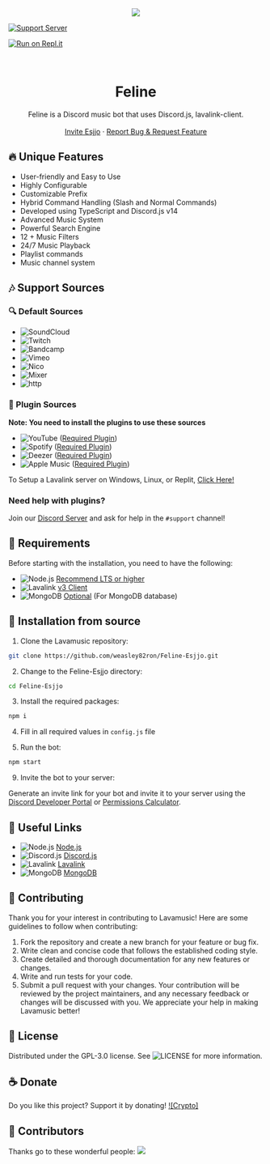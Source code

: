 <center><img src="https://capsule-render.vercel.app/api?type=waving&color=gradient&height=200&section=header&text=Feline&fontSize=80&fontAlignY=35&animation=twinkling&fontColor=solid" /></center>


[![Support Server][support-shield]][support-server]

[![Run on Repl.it](https://repl.it/badge/github/weasley82ron/Feline-Esjjo)](https://repl.it/github/weasley82ron/Feline-Esjjo)

<!-- PROJECT LOGO -->
<br />
<p align="center">
  <a href="https://cdn.discordapp.com/avatars/1248903655978172507/a_b4c4120c9740b267cf4c59ec7292a44b.gif?size=4096" alt="feline" width="200" height="200">
  </a>

  <h1 align="center">Feline</h1>
  <p align="center">Feline is a Discord music bot that uses Discord.js, lavalink-client.
    <br />
    <br />
    <a href="https://discord.com/oauth2/authorize?client_id=1276175949037305919">Invite Esjjo</a>
    ·
    <a href="https://github.com/weasley82ron/Feline-Esjjo/issues">Report Bug & Request Feature</a>
  </p>
</p>

## 🔥 Unique Features

- User-friendly and Easy to Use
- Highly Configurable
- Customizable Prefix
- Hybrid Command Handling (Slash and Normal Commands)
- Developed using TypeScript and Discord.js v14
- Advanced Music System
- Powerful Search Engine
- 12 + Music Filters
- 24/7 Music Playback
- Playlist commands
- Music channel system

## 🎶 Support Sources

### 🔍 Default Sources

- ![SoundCloud](https://img.shields.io/badge/SoundCloud-FF3300?style=plastic&logo=soundcloud&logoColor=white)
- ![Twitch](https://img.shields.io/badge/Twitch-9146FF?style=plastic&logo=twitch&logoColor=white)
- ![Bandcamp](https://img.shields.io/badge/Bandcamp-629AA9?style=plastic&logo=bandcamp&logoColor=white)
- ![Vimeo](https://img.shields.io/badge/Vimeo-1AB7EA?style=plastic&logo=vimeo&logoColor=white)
- ![Nico](https://img.shields.io/badge/Nico-FF0066?style=plastic&logo=nico&logoColor=white)
- ![Mixer](https://img.shields.io/badge/Mixer-FFA500?style=plastic&logo=mixer&logoColor=white)
- ![http](https://img.shields.io/badge/http-FFA500?style=plastic&logo=http&logoColor=white)

### 🔌 Plugin Sources

**Note: You need to install the plugins to use these sources**

- ![YouTube](https://img.shields.io/badge/YouTube-FF0000?style=plastic&logo=youtube&logoColor=white) ([Required Plugin][youtube-source])
- ![Spotify](https://img.shields.io/badge/Spotify-1ED760?style=plastic&logo=spotify&logoColor=white) ([Required Plugin][LavaSrc])
- ![Deezer](https://img.shields.io/badge/Deezer-FF0000?style=plastic&logo=deezer&logoColor=white) ([Required Plugin][LavaSrc])
- ![Apple Music](https://img.shields.io/badge/Apple%20Music-000000?style=plastic&logo=apple-music&logoColor=white) ([Required Plugin][LavaSrc])


[LavaSrc]: https://github.com/topi314/LavaSrc
[skybot-lavalink-plugin]: https://github.com/DuncteBot/skybot-lavalink-plugin
[youtube-source]: https://github.com/lavalink-devs/youtube-source
[jiosaavn]: https://github.com/appujet/jiosaavn-plugin

To Setup a Lavalink server on Windows, Linux, or Replit, [Click Here!](https://github.com/LucasB25/lavalink-server)

### **Need help with plugins?**

Join our [Discord Server](https://discord.gg/jsk) and ask for help in the `#support` channel!

## 🔧 Requirements

Before starting with the installation, you need to have the following:

- ![Node.js](https://img.shields.io/badge/Node.js-43853D?style=for-the-badge&logo=node.js&logoColor=white) [Recommend LTS or higher](https://nodejs.org/)
- ![Lavalink](https://img.shields.io/badge/Lavalink-7289DA?style=for-the-badge&logo=discord&logoColor=white) [v3 Client](https://github.com/lavalink-devs/lavalink)
- ![MongoDB](https://img.shields.io/badge/MongoDB-47A248?style=for-the-badge&logo=mongodb&logoColor=white) [Optional](https://www.mongodb.com/try/download/community) (For MongoDB database)


## 🚀 Installation from source

1. Clone the Lavamusic repository:

```bash
git clone https://github.com/weasley82ron/Feline-Esjjo.git
```

2. Change to the Feline-Esjjo directory:

```bash
cd Feline-Esjjo
```

3. Install the required packages:

```bash
npm i
```

4. Fill in all required values in `config.js` file


8. Run the bot:


```bash
npm start
```

9. Invite the bot to your server:

Generate an invite link for your bot and invite it to your server using the [Discord Developer Portal](https://discord.com/developers/applications) or [Permissions Calculator](https://discordapi.com/permissions.html).




## 🔗 Useful Links

- ![Node.js](https://img.shields.io/badge/Node.js-43853D?style=for-the-badge&logo=node.js&logoColor=white) [Node.js](https://nodejs.org/en/download/)
- ![Discord.js](https://img.shields.io/badge/Discord.js-7289DA?style=for-the-badge&logo=discord&logoColor=white) [Discord.js](https://discord.js.org/#/)
- ![Lavalink](https://img.shields.io/badge/Lavalink-7289DA?style=for-the-badge&logo=discord&logoColor=white) [Lavalink](https://github.com/lavalink-devs/Lavalink)
- ![MongoDB](https://img.shields.io/badge/MongoDB-47A248?style=for-the-badge&logo=mongodb&logoColor=white) [MongoDB](https://www.mongodb.com/try/download/community)



## 📜 Contributing

Thank you for your interest in contributing to Lavamusic! Here are some guidelines to follow when contributing:

1. Fork the repository and create a new branch for your feature or bug fix.
2. Write clean and concise code that follows the established coding style.
3. Create detailed and thorough documentation for any new features or changes.
4. Write and run tests for your code.
5. Submit a pull request with your changes.
Your contribution will be reviewed by the project maintainers, and any necessary feedback or changes will be discussed with you. We appreciate your help in making Lavamusic better!

## 🔐 License

Distributed under the GPL-3.0 license. See ![LICENSE](https://img.shields.io/github/license/weasley82ron/Feline-Esjjo?style=social) for more information.

## ☕ Donate

Do you like this project? Support it by donating!
[![Crypto]](https://live.blockcypher.com/ltc/address/LKksXoe8vuNSyAUVDgwjgBYHuc6xj5Yehr/)

## 👥 Contributors

Thanks go to these wonderful people:
<a href="https://github.com/weasley82ron/Feline-Esjjo/graphs/contributors">
  <img src="https://contrib.rocks/image?repo=weasley82ron/Feline-Esjjo" />
</a>

[version-shield]: https://img.shields.io/github/package-json/v/weasley82ron/Feline-Esjjo?style=for-the-badge
[contributors-shield]: https://img.shields.io/github/contributors/weasley82ron/Feline-Esjjo.svg?style=for-the-badge
[contributors-url]: https://github.com/weasley82ron/Feline-Esjjo/graphs/contributors
[forks-shield]: https://img.shields.io/github/forks/weasley82ron/Feline-Esjjo.svg?style=for-the-badge
[forks-url]: https://github.com/weasley82ron/Feline-Esjjo/network/members
[stars-shield]: https://img.shields.io/github/stars/weasley82ron/Feline-Esjjo.svg?style=for-the-badge
[stars-url]: https://github.com/weasley82ron/Feline-Esjjo/stargazers
[issues-shield]: https://img.shields.io/github/issues/weasley82ron/Feline-Esjjo.svg?style=for-the-badge
[issues-url]: https://github.com/weasley82ron/Feline-Esjjo/issues
[license-shield]: https://img.shields.io/github/license/weasley82ron/Feline-Esjjo.svg?style=for-the-badge
[license-url]: https://github.com/weasley82ron/Feline-Esjjo/blob/master/LICENSE
[support-server]: https://discord.gg/jsk
[support-shield]: https://img.shields.io/discord/942117923001098260.svg?style=for-the-badge&logo=discord&colorB=7289DA
